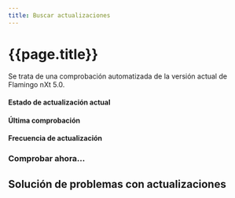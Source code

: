 ```yaml
---
title: Buscar actualizaciones
---
```


# {{page.title}}
Se trata de una comprobación automatizada de la versión actual de Flamingo nXt 5.0.

#### Estado de actualización actual

#### Última comprobación

#### Frecuencia de actualización

### Comprobar ahora...

## Solución de problemas con actualizaciones